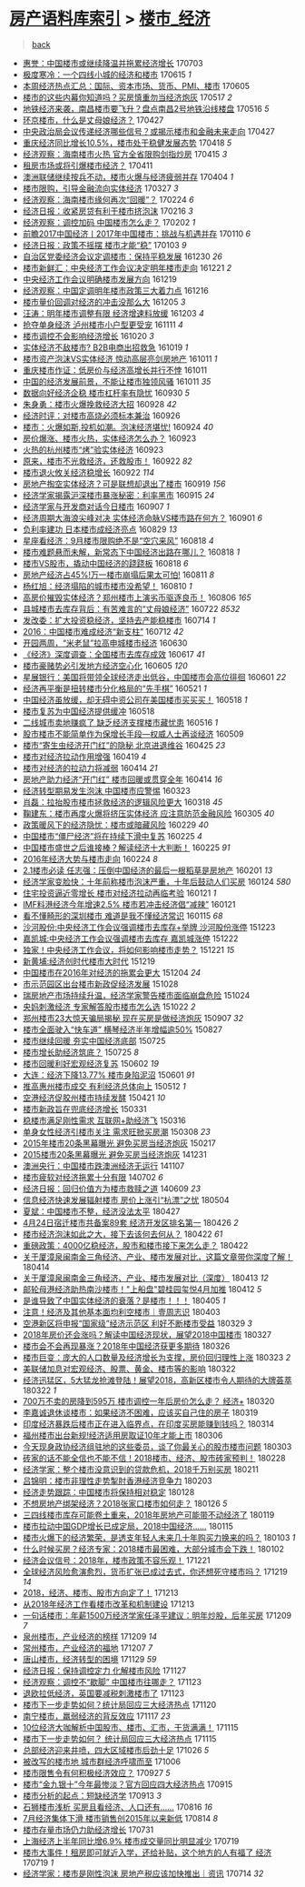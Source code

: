 [房产语料库索引](../../README.md)  > [楼市_经济](楼市_经济.md)
====
> [back](../README.md)

- [惠誉：中国楼市或继续降温并拖累经济增长](http://jkwz.applinzi.com/ittc/6986031082968187908.html#%E6%83%A0%E8%AA%89%EF%BC%9A%E4%B8%AD%E5%9B%BD%E6%A5%BC%E5%B8%82%E6%88%96%E7%BB%A7%E7%BB%AD%E9%99%8D%E6%B8%A9%E5%B9%B6%E6%8B%96%E7%B4%AF%E7%BB%8F%E6%B5%8E%E5%A2%9E%E9%95%BF) 170703  
- [极度寒冷：一个四线小城的经济和楼市](http://jkwz.applinzi.com/ittc/6979327967892079620.html#%E6%9E%81%E5%BA%A6%E5%AF%92%E5%86%B7%EF%BC%9A%E4%B8%80%E4%B8%AA%E5%9B%9B%E7%BA%BF%E5%B0%8F%E5%9F%8E%E7%9A%84%E7%BB%8F%E6%B5%8E%E5%92%8C%E6%A5%BC%E5%B8%82) 170615 *1* 
- [本周经济热点汇总：国际、资本市场、货币、PMI、楼市](http://jkwz.applinzi.com/ittc/6975619792466609157.html#%E6%9C%AC%E5%91%A8%E7%BB%8F%E6%B5%8E%E7%83%AD%E7%82%B9%E6%B1%87%E6%80%BB%EF%BC%9A%E5%9B%BD%E9%99%85%E3%80%81%E8%B5%84%E6%9C%AC%E5%B8%82%E5%9C%BA%E3%80%81%E8%B4%A7%E5%B8%81%E3%80%81PMI%E3%80%81%E6%A5%BC%E5%B8%82) 170605  
- [楼市的这些内幕你知道吗？买房慎重勿当经济炮灰](http://jkwz.applinzi.com/ittc/6968651557112382469.html#%E6%A5%BC%E5%B8%82%E7%9A%84%E8%BF%99%E4%BA%9B%E5%86%85%E5%B9%95%E4%BD%A0%E7%9F%A5%E9%81%93%E5%90%97%EF%BC%9F%E4%B9%B0%E6%88%BF%E6%85%8E%E9%87%8D%E5%8B%BF%E5%BD%93%E7%BB%8F%E6%B5%8E%E7%82%AE%E7%81%B0) 170517 *2* 
- [地铁经济来袭，南昌楼市要飞升？盘点南昌2号地铁沿线楼盘](http://jkwz.applinzi.com/ittc/6968267051108926469.html#%E5%9C%B0%E9%93%81%E7%BB%8F%E6%B5%8E%E6%9D%A5%E8%A2%AD%EF%BC%8C%E5%8D%97%E6%98%8C%E6%A5%BC%E5%B8%82%E8%A6%81%E9%A3%9E%E5%8D%87%EF%BC%9F%E7%9B%98%E7%82%B9%E5%8D%97%E6%98%8C2%E5%8F%B7%E5%9C%B0%E9%93%81%E6%B2%BF%E7%BA%BF%E6%A5%BC%E7%9B%98) 170516 *5* 
- [环京楼市，什么是丈母娘经济？](http://jkwz.applinzi.com/ittc/6961196912123315204.html#%E7%8E%AF%E4%BA%AC%E6%A5%BC%E5%B8%82%EF%BC%8C%E4%BB%80%E4%B9%88%E6%98%AF%E4%B8%88%E6%AF%8D%E5%A8%98%E7%BB%8F%E6%B5%8E%EF%BC%9F) 170427  
- [中央政治局会议传递经济哪些信号？或揭示楼市和金融未来走向](http://jkwz.applinzi.com/ittc/6961116759414277125.html#%E4%B8%AD%E5%A4%AE%E6%94%BF%E6%B2%BB%E5%B1%80%E4%BC%9A%E8%AE%AE%E4%BC%A0%E9%80%92%E7%BB%8F%E6%B5%8E%E5%93%AA%E4%BA%9B%E4%BF%A1%E5%8F%B7%EF%BC%9F%E6%88%96%E6%8F%AD%E7%A4%BA%E6%A5%BC%E5%B8%82%E5%92%8C%E9%87%91%E8%9E%8D%E6%9C%AA%E6%9D%A5%E8%B5%B0%E5%90%91) 170427  
- [重庆经济同比增长10.5%，楼市处于稳健发展态势](http://jkwz.applinzi.com/ittc/6957835453272163333.html#%E9%87%8D%E5%BA%86%E7%BB%8F%E6%B5%8E%E5%90%8C%E6%AF%94%E5%A2%9E%E9%95%BF10.5%25%EF%BC%8C%E6%A5%BC%E5%B8%82%E5%A4%84%E4%BA%8E%E7%A8%B3%E5%81%A5%E5%8F%91%E5%B1%95%E6%80%81%E5%8A%BF) 170418 *5* 
- [经济观察：海南楼市火热 官方全省限购剑指炒房](http://jkwz.applinzi.com/ittc/6956702446008140804.html#%E7%BB%8F%E6%B5%8E%E8%A7%82%E5%AF%9F%EF%BC%9A%E6%B5%B7%E5%8D%97%E6%A5%BC%E5%B8%82%E7%81%AB%E7%83%AD+%E5%AE%98%E6%96%B9%E5%85%A8%E7%9C%81%E9%99%90%E8%B4%AD%E5%89%91%E6%8C%87%E7%82%92%E6%88%BF) 170415 *3* 
- [租房市场或将引爆楼市经济？](http://jkwz.applinzi.com/ittc/6955319792918594564.html#%E7%A7%9F%E6%88%BF%E5%B8%82%E5%9C%BA%E6%88%96%E5%B0%86%E5%BC%95%E7%88%86%E6%A5%BC%E5%B8%82%E7%BB%8F%E6%B5%8E%EF%BC%9F) 170411  
- [澳洲联储继续按兵不动，楼市火爆与经济疲弱并存](http://jkwz.applinzi.com/ittc/6952657966359643141.html#%E6%BE%B3%E6%B4%B2%E8%81%94%E5%82%A8%E7%BB%A7%E7%BB%AD%E6%8C%89%E5%85%B5%E4%B8%8D%E5%8A%A8%EF%BC%8C%E6%A5%BC%E5%B8%82%E7%81%AB%E7%88%86%E4%B8%8E%E7%BB%8F%E6%B5%8E%E7%96%B2%E5%BC%B1%E5%B9%B6%E5%AD%98) 170404 *1* 
- [楼市限购，引导金融流向实体经济](http://jkwz.applinzi.com/ittc/6949644241906172933.html#%E6%A5%BC%E5%B8%82%E9%99%90%E8%B4%AD%EF%BC%8C%E5%BC%95%E5%AF%BC%E9%87%91%E8%9E%8D%E6%B5%81%E5%90%91%E5%AE%9E%E4%BD%93%E7%BB%8F%E6%B5%8E) 170327 *3* 
- [经济观察：海南楼市缘何再次“回暖”？](http://jkwz.applinzi.com/ittc/6938175569324934149.html#%E7%BB%8F%E6%B5%8E%E8%A7%82%E5%AF%9F%EF%BC%9A%E6%B5%B7%E5%8D%97%E6%A5%BC%E5%B8%82%E7%BC%98%E4%BD%95%E5%86%8D%E6%AC%A1%E2%80%9C%E5%9B%9E%E6%9A%96%E2%80%9D%EF%BC%9F) 170224 *6* 
- [经济日报：收紧房贷有利于楼市挤泡沫](http://jkwz.applinzi.com/ittc/6935133797329929221.html#%E7%BB%8F%E6%B5%8E%E6%97%A5%E6%8A%A5%EF%BC%9A%E6%94%B6%E7%B4%A7%E6%88%BF%E8%B4%B7%E6%9C%89%E5%88%A9%E4%BA%8E%E6%A5%BC%E5%B8%82%E6%8C%A4%E6%B3%A1%E6%B2%AB) 170216 *3* 
- [经济观察：调控加码 中国楼市怎么走？](http://jkwz.applinzi.com/ittc/6930103332634100741.html#%E7%BB%8F%E6%B5%8E%E8%A7%82%E5%AF%9F%EF%BC%9A%E8%B0%83%E6%8E%A7%E5%8A%A0%E7%A0%81+%E4%B8%AD%E5%9B%BD%E6%A5%BC%E5%B8%82%E6%80%8E%E4%B9%88%E8%B5%B0%EF%BC%9F) 170202 *1* 
- [前瞻2017中国经济丨2017年中国楼市：挑战与机遇并存](http://jkwz.applinzi.com/ittc/6921451263899468804.html#%E5%89%8D%E7%9E%BB2017%E4%B8%AD%E5%9B%BD%E7%BB%8F%E6%B5%8E%E4%B8%A82017%E5%B9%B4%E4%B8%AD%E5%9B%BD%E6%A5%BC%E5%B8%82%EF%BC%9A%E6%8C%91%E6%88%98%E4%B8%8E%E6%9C%BA%E9%81%87%E5%B9%B6%E5%AD%98) 170110 *6* 
- [经济日报：政策不摇摆 楼市才能“稳”](http://jkwz.applinzi.com/ittc/6918810689547535364.html#%E7%BB%8F%E6%B5%8E%E6%97%A5%E6%8A%A5%EF%BC%9A%E6%94%BF%E7%AD%96%E4%B8%8D%E6%91%87%E6%91%86+%E6%A5%BC%E5%B8%82%E6%89%8D%E8%83%BD%E2%80%9C%E7%A8%B3%E2%80%9D) 170103 *9* 
- [自治区党委经济会议定调楼市：保持平稳发展](http://jkwz.applinzi.com/ittc/6917432083529335813.html#%E8%87%AA%E6%B2%BB%E5%8C%BA%E5%85%9A%E5%A7%94%E7%BB%8F%E6%B5%8E%E4%BC%9A%E8%AE%AE%E5%AE%9A%E8%B0%83%E6%A5%BC%E5%B8%82%EF%BC%9A%E4%BF%9D%E6%8C%81%E5%B9%B3%E7%A8%B3%E5%8F%91%E5%B1%95) 161230 *26* 
- [楼市新鲜汇：中央经济工作会议决定明年楼市走向](http://jkwz.applinzi.com/ittc/6914087568349332485.html#%E6%A5%BC%E5%B8%82%E6%96%B0%E9%B2%9C%E6%B1%87%EF%BC%9A%E4%B8%AD%E5%A4%AE%E7%BB%8F%E6%B5%8E%E5%B7%A5%E4%BD%9C%E4%BC%9A%E8%AE%AE%E5%86%B3%E5%AE%9A%E6%98%8E%E5%B9%B4%E6%A5%BC%E5%B8%82%E8%B5%B0%E5%90%91) 161221 *2* 
- [中央经济工作会议明确楼市发展方向](http://jkwz.applinzi.com/ittc/6913360990648665092.html#%E4%B8%AD%E5%A4%AE%E7%BB%8F%E6%B5%8E%E5%B7%A5%E4%BD%9C%E4%BC%9A%E8%AE%AE%E6%98%8E%E7%A1%AE%E6%A5%BC%E5%B8%82%E5%8F%91%E5%B1%95%E6%96%B9%E5%90%91) 161219  
- [经济观察：中国定调明年楼市政策三大着力点](http://jkwz.applinzi.com/ittc/6912355441844945924.html#%E7%BB%8F%E6%B5%8E%E8%A7%82%E5%AF%9F%EF%BC%9A%E4%B8%AD%E5%9B%BD%E5%AE%9A%E8%B0%83%E6%98%8E%E5%B9%B4%E6%A5%BC%E5%B8%82%E6%94%BF%E7%AD%96%E4%B8%89%E5%A4%A7%E7%9D%80%E5%8A%9B%E7%82%B9) 161216  
- [楼市量价回调对经济的冲击没那么大](http://jkwz.applinzi.com/ittc/6908171892946371589.html#%E6%A5%BC%E5%B8%82%E9%87%8F%E4%BB%B7%E5%9B%9E%E8%B0%83%E5%AF%B9%E7%BB%8F%E6%B5%8E%E7%9A%84%E5%86%B2%E5%87%BB%E6%B2%A1%E9%82%A3%E4%B9%88%E5%A4%A7) 161205 *3* 
- [汪涛：明年楼市调整有限 经济增速料放缓](http://jkwz.applinzi.com/ittc/6907251217599562757.html#%E6%B1%AA%E6%B6%9B%EF%BC%9A%E6%98%8E%E5%B9%B4%E6%A5%BC%E5%B8%82%E8%B0%83%E6%95%B4%E6%9C%89%E9%99%90+%E7%BB%8F%E6%B5%8E%E5%A2%9E%E9%80%9F%E6%96%99%E6%94%BE%E7%BC%93) 161203 *4* 
- [抢夺单身经济 泸州楼市小户型更受宠](http://jkwz.applinzi.com/ittc/6899186241076986884.html#%E6%8A%A2%E5%A4%BA%E5%8D%95%E8%BA%AB%E7%BB%8F%E6%B5%8E+%E6%B3%B8%E5%B7%9E%E6%A5%BC%E5%B8%82%E5%B0%8F%E6%88%B7%E5%9E%8B%E6%9B%B4%E5%8F%97%E5%AE%A0) 161111 *4* 
- [楼市调控不会影响经济增长](http://jkwz.applinzi.com/ittc/6890971153815831556.html#%E6%A5%BC%E5%B8%82%E8%B0%83%E6%8E%A7%E4%B8%8D%E4%BC%9A%E5%BD%B1%E5%93%8D%E7%BB%8F%E6%B5%8E%E5%A2%9E%E9%95%BF) 161020 *3* 
- [实体经济不敌楼市? B2B电商出招救急](http://jkwz.applinzi.com/ittc/6890726345885090821.html#%E5%AE%9E%E4%BD%93%E7%BB%8F%E6%B5%8E%E4%B8%8D%E6%95%8C%E6%A5%BC%E5%B8%82%3F+B2B%E7%94%B5%E5%95%86%E5%87%BA%E6%8B%9B%E6%95%91%E6%80%A5) 161019 *1* 
- [楼市资产泡沫VS实体经济   惊动高层亮剑房地产](http://jkwz.applinzi.com/ittc/6887840226973582340.html#%E6%A5%BC%E5%B8%82%E8%B5%84%E4%BA%A7%E6%B3%A1%E6%B2%ABVS%E5%AE%9E%E4%BD%93%E7%BB%8F%E6%B5%8E+++%E6%83%8A%E5%8A%A8%E9%AB%98%E5%B1%82%E4%BA%AE%E5%89%91%E6%88%BF%E5%9C%B0%E4%BA%A7) 161011 *1* 
- [重庆楼市作证：低房价与经济高增长并行不悖](http://jkwz.applinzi.com/ittc/6887761662110598149.html#%E9%87%8D%E5%BA%86%E6%A5%BC%E5%B8%82%E4%BD%9C%E8%AF%81%EF%BC%9A%E4%BD%8E%E6%88%BF%E4%BB%B7%E4%B8%8E%E7%BB%8F%E6%B5%8E%E9%AB%98%E5%A2%9E%E9%95%BF%E5%B9%B6%E8%A1%8C%E4%B8%8D%E6%82%96) 161011  
- [中国的经济发展前景，不能让楼市独领风骚](http://jkwz.applinzi.com/ittc/6887678004674692101.html#%E4%B8%AD%E5%9B%BD%E7%9A%84%E7%BB%8F%E6%B5%8E%E5%8F%91%E5%B1%95%E5%89%8D%E6%99%AF%EF%BC%8C%E4%B8%8D%E8%83%BD%E8%AE%A9%E6%A5%BC%E5%B8%82%E7%8B%AC%E9%A2%86%E9%A3%8E%E9%AA%9A) 161011 *35* 
- [数据向好经济企稳 楼市杠杆率有隐忧](http://jkwz.applinzi.com/ittc/6883480452978967557.html#%E6%95%B0%E6%8D%AE%E5%90%91%E5%A5%BD%E7%BB%8F%E6%B5%8E%E4%BC%81%E7%A8%B3+%E6%A5%BC%E5%B8%82%E6%9D%A0%E6%9D%86%E7%8E%87%E6%9C%89%E9%9A%90%E5%BF%A7) 160930 *5* 
- [朱身勇：楼市火爆挽救经济大招](http://jkwz.applinzi.com/ittc/6882947723191387141.html#%E6%9C%B1%E8%BA%AB%E5%8B%87%EF%BC%9A%E6%A5%BC%E5%B8%82%E7%81%AB%E7%88%86%E6%8C%BD%E6%95%91%E7%BB%8F%E6%B5%8E%E5%A4%A7%E6%8B%9B) 160928 *42* 
- [经济时评：对楼市高烧必须标本兼治](http://jkwz.applinzi.com/ittc/6882069689215222789.html#%E7%BB%8F%E6%B5%8E%E6%97%B6%E8%AF%84%EF%BC%9A%E5%AF%B9%E6%A5%BC%E5%B8%82%E9%AB%98%E7%83%A7%E5%BF%85%E9%A1%BB%E6%A0%87%E6%9C%AC%E5%85%BC%E6%B2%BB) 160926  
- [楼市：火爆如斯,投机如潮。泡沫经济堪忧!](http://jkwz.applinzi.com/ittc/6881208146869093381.html#%E6%A5%BC%E5%B8%82%EF%BC%9A%E7%81%AB%E7%88%86%E5%A6%82%E6%96%AF%2C%E6%8A%95%E6%9C%BA%E5%A6%82%E6%BD%AE%E3%80%82%E6%B3%A1%E6%B2%AB%E7%BB%8F%E6%B5%8E%E5%A0%AA%E5%BF%A7%21) 160924 *40* 
- [房价爆涨、楼市火热，实体经济怎么办？](http://jkwz.applinzi.com/ittc/6881109802775741444.html#%E6%88%BF%E4%BB%B7%E7%88%86%E6%B6%A8%E3%80%81%E6%A5%BC%E5%B8%82%E7%81%AB%E7%83%AD%EF%BC%8C%E5%AE%9E%E4%BD%93%E7%BB%8F%E6%B5%8E%E6%80%8E%E4%B9%88%E5%8A%9E%EF%BC%9F) 160923  
- [火热的杭州楼市“烤”验实体经济](http://jkwz.applinzi.com/ittc/6880931186922226693.html#%E7%81%AB%E7%83%AD%E7%9A%84%E6%9D%AD%E5%B7%9E%E6%A5%BC%E5%B8%82%E2%80%9C%E7%83%A4%E2%80%9D%E9%AA%8C%E5%AE%9E%E4%BD%93%E7%BB%8F%E6%B5%8E) 160923  
- [原来，楼市不光救经济，还救股市！](http://jkwz.applinzi.com/ittc/6880774243301721093.html#%E5%8E%9F%E6%9D%A5%EF%BC%8C%E6%A5%BC%E5%B8%82%E4%B8%8D%E5%85%89%E6%95%91%E7%BB%8F%E6%B5%8E%EF%BC%8C%E8%BF%98%E6%95%91%E8%82%A1%E5%B8%82%EF%BC%81) 160922 *82* 
- [楼市退火攸关经济稳增长](http://jkwz.applinzi.com/ittc/6880502917328536580.html#%E6%A5%BC%E5%B8%82%E9%80%80%E7%81%AB%E6%94%B8%E5%85%B3%E7%BB%8F%E6%B5%8E%E7%A8%B3%E5%A2%9E%E9%95%BF) 160922 *114* 
- [房地产掏空实体经济？可是联想却退出了楼市](http://jkwz.applinzi.com/ittc/6879653409275249668.html#%E6%88%BF%E5%9C%B0%E4%BA%A7%E6%8E%8F%E7%A9%BA%E5%AE%9E%E4%BD%93%E7%BB%8F%E6%B5%8E%EF%BC%9F%E5%8F%AF%E6%98%AF%E8%81%94%E6%83%B3%E5%8D%B4%E9%80%80%E5%87%BA%E4%BA%86%E6%A5%BC%E5%B8%82) 160919 *156* 
- [经济学家揭露沪深楼市暴涨秘密：利率黑市](http://jkwz.applinzi.com/ittc/6877838630067897348.html#%E7%BB%8F%E6%B5%8E%E5%AD%A6%E5%AE%B6%E6%8F%AD%E9%9C%B2%E6%B2%AA%E6%B7%B1%E6%A5%BC%E5%B8%82%E6%9A%B4%E6%B6%A8%E7%A7%98%E5%AF%86%EF%BC%9A%E5%88%A9%E7%8E%87%E9%BB%91%E5%B8%82) 160915 *24* 
- [经济学家与开发商对话今日楼市](http://jkwz.applinzi.com/ittc/6875058082501100549.html#%E7%BB%8F%E6%B5%8E%E5%AD%A6%E5%AE%B6%E4%B8%8E%E5%BC%80%E5%8F%91%E5%95%86%E5%AF%B9%E8%AF%9D%E4%BB%8A%E6%97%A5%E6%A5%BC%E5%B8%82) 160907 *1* 
- [经济周期大海浪尖峰对决  实体经济命脉VS楼市路在何方？](http://jkwz.applinzi.com/ittc/6873002464650986501.html#%E7%BB%8F%E6%B5%8E%E5%91%A8%E6%9C%9F%E5%A4%A7%E6%B5%B7%E6%B5%AA%E5%B0%96%E5%B3%B0%E5%AF%B9%E5%86%B3++%E5%AE%9E%E4%BD%93%E7%BB%8F%E6%B5%8E%E5%91%BD%E8%84%89VS%E6%A5%BC%E5%B8%82%E8%B7%AF%E5%9C%A8%E4%BD%95%E6%96%B9%EF%BC%9F) 160901 *6* 
- [负利率建功 日本楼市成经济亮点](http://jkwz.applinzi.com/ittc/6871643780683400196.html#%E8%B4%9F%E5%88%A9%E7%8E%87%E5%BB%BA%E5%8A%9F+%E6%97%A5%E6%9C%AC%E6%A5%BC%E5%B8%82%E6%88%90%E7%BB%8F%E6%B5%8E%E4%BA%AE%E7%82%B9) 160829 *13* 
- [星座看经济：9月楼市限购绝不是“空穴来风”](http://jkwz.applinzi.com/ittc/6867792519550731269.html#%E6%98%9F%E5%BA%A7%E7%9C%8B%E7%BB%8F%E6%B5%8E%EF%BC%9A9%E6%9C%88%E6%A5%BC%E5%B8%82%E9%99%90%E8%B4%AD%E7%BB%9D%E4%B8%8D%E6%98%AF%E2%80%9C%E7%A9%BA%E7%A9%B4%E6%9D%A5%E9%A3%8E%E2%80%9D) 160818 *4* 
- [楼市难题悬而未解，新常态下中国经济出路在哪儿？](http://jkwz.applinzi.com/ittc/6867784354629157892.html#%E6%A5%BC%E5%B8%82%E9%9A%BE%E9%A2%98%E6%82%AC%E8%80%8C%E6%9C%AA%E8%A7%A3%EF%BC%8C%E6%96%B0%E5%B8%B8%E6%80%81%E4%B8%8B%E4%B8%AD%E5%9B%BD%E7%BB%8F%E6%B5%8E%E5%87%BA%E8%B7%AF%E5%9C%A8%E5%93%AA%E5%84%BF%EF%BC%9F) 160818 *1* 
- [楼市VS股市，撬动中国经济的跷跷板](http://jkwz.applinzi.com/ittc/6867732935498793989.html#%E6%A5%BC%E5%B8%82VS%E8%82%A1%E5%B8%82%EF%BC%8C%E6%92%AC%E5%8A%A8%E4%B8%AD%E5%9B%BD%E7%BB%8F%E6%B5%8E%E7%9A%84%E8%B7%B7%E8%B7%B7%E6%9D%BF) 160818 *6* 
- [房地产经济占45%!万一楼市崩塌后果太可怕!](http://jkwz.applinzi.com/ittc/6865151648586007556.html#%E6%88%BF%E5%9C%B0%E4%BA%A7%E7%BB%8F%E6%B5%8E%E5%8D%A045%25%21%E4%B8%87%E4%B8%80%E6%A5%BC%E5%B8%82%E5%B4%A9%E5%A1%8C%E5%90%8E%E6%9E%9C%E5%A4%AA%E5%8F%AF%E6%80%95%21) 160811 *8* 
- [杨红旭：经济塌陷的城市楼市没希望！](http://jkwz.applinzi.com/ittc/6864701745581786116.html#%E6%9D%A8%E7%BA%A2%E6%97%AD%EF%BC%9A%E7%BB%8F%E6%B5%8E%E5%A1%8C%E9%99%B7%E7%9A%84%E5%9F%8E%E5%B8%82%E6%A5%BC%E5%B8%82%E6%B2%A1%E5%B8%8C%E6%9C%9B%EF%BC%81) 160810 *1* 
- [高房价摧毁实体经济？郑州楼市上演劣币驱逐良币！](http://jkwz.applinzi.com/ittc/6862990406995936261.html#%E9%AB%98%E6%88%BF%E4%BB%B7%E6%91%A7%E6%AF%81%E5%AE%9E%E4%BD%93%E7%BB%8F%E6%B5%8E%EF%BC%9F%E9%83%91%E5%B7%9E%E6%A5%BC%E5%B8%82%E4%B8%8A%E6%BC%94%E5%8A%A3%E5%B8%81%E9%A9%B1%E9%80%90%E8%89%AF%E5%B8%81%EF%BC%81) 160806 *165* 
- [县城楼市去库存背后：有苦难言的“丈母娘经济”](http://jkwz.applinzi.com/ittc/6857609884971041797.html#%E5%8E%BF%E5%9F%8E%E6%A5%BC%E5%B8%82%E5%8E%BB%E5%BA%93%E5%AD%98%E8%83%8C%E5%90%8E%EF%BC%9A%E6%9C%89%E8%8B%A6%E9%9A%BE%E8%A8%80%E7%9A%84%E2%80%9C%E4%B8%88%E6%AF%8D%E5%A8%98%E7%BB%8F%E6%B5%8E%E2%80%9D) 160722 *8532* 
- [发改委：扩大投资稳经济，坚持去产能稳楼市](http://jkwz.applinzi.com/ittc/6854685651005604868.html#%E5%8F%91%E6%94%B9%E5%A7%94%EF%BC%9A%E6%89%A9%E5%A4%A7%E6%8A%95%E8%B5%84%E7%A8%B3%E7%BB%8F%E6%B5%8E%EF%BC%8C%E5%9D%9A%E6%8C%81%E5%8E%BB%E4%BA%A7%E8%83%BD%E7%A8%B3%E6%A5%BC%E5%B8%82) 160714 *1* 
- [2016：中国楼市难成经济“新支柱”](http://jkwz.applinzi.com/ittc/6849489598828512261.html#2016%EF%BC%9A%E4%B8%AD%E5%9B%BD%E6%A5%BC%E5%B8%82%E9%9A%BE%E6%88%90%E7%BB%8F%E6%B5%8E%E2%80%9C%E6%96%B0%E6%94%AF%E6%9F%B1%E2%80%9D) 160712 *42* 
- [开园两周，“米老鼠”拉高申城楼市经济](http://jkwz.applinzi.com/ittc/6849457893644174341.html#%E5%BC%80%E5%9B%AD%E4%B8%A4%E5%91%A8%EF%BC%8C%E2%80%9C%E7%B1%B3%E8%80%81%E9%BC%A0%E2%80%9D%E6%8B%89%E9%AB%98%E7%94%B3%E5%9F%8E%E6%A5%BC%E5%B8%82%E7%BB%8F%E6%B5%8E) 160630  
- [《经济》深度调查：全国楼市去库存成效](http://jkwz.applinzi.com/ittc/6844713434201195525.html#%E3%80%8A%E7%BB%8F%E6%B5%8E%E3%80%8B%E6%B7%B1%E5%BA%A6%E8%B0%83%E6%9F%A5%EF%BC%9A%E5%85%A8%E5%9B%BD%E6%A5%BC%E5%B8%82%E5%8E%BB%E5%BA%93%E5%AD%98%E6%88%90%E6%95%88) 160617 *41* 
- [楼市豪赌势必引发地方经济空心化](http://jkwz.applinzi.com/ittc/6840335205025711108.html#%E6%A5%BC%E5%B8%82%E8%B1%AA%E8%B5%8C%E5%8A%BF%E5%BF%85%E5%BC%95%E5%8F%91%E5%9C%B0%E6%96%B9%E7%BB%8F%E6%B5%8E%E7%A9%BA%E5%BF%83%E5%8C%96) 160605 *120* 
- [星展银行：美国将带领全球经济走出低谷，中国楼市会高位徘徊](http://jkwz.applinzi.com/ittc/6838653908117095429.html#%E6%98%9F%E5%B1%95%E9%93%B6%E8%A1%8C%EF%BC%9A%E7%BE%8E%E5%9B%BD%E5%B0%86%E5%B8%A6%E9%A2%86%E5%85%A8%E7%90%83%E7%BB%8F%E6%B5%8E%E8%B5%B0%E5%87%BA%E4%BD%8E%E8%B0%B7%EF%BC%8C%E4%B8%AD%E5%9B%BD%E6%A5%BC%E5%B8%82%E4%BC%9A%E9%AB%98%E4%BD%8D%E5%BE%98%E5%BE%8A) 160601 *22* 
- [经济再平衡是扭转楼市分化格局的“先手棋”](http://jkwz.applinzi.com/ittc/6834596801629651972.html#%E7%BB%8F%E6%B5%8E%E5%86%8D%E5%B9%B3%E8%A1%A1%E6%98%AF%E6%89%AD%E8%BD%AC%E6%A5%BC%E5%B8%82%E5%88%86%E5%8C%96%E6%A0%BC%E5%B1%80%E7%9A%84%E2%80%9C%E5%85%88%E6%89%8B%E6%A3%8B%E2%80%9D) 160521 *1* 
- [中国经济虽放缓，却无碍中资公司在美国楼市买买买！](http://jkwz.applinzi.com/ittc/6833580658198578181.html#%E4%B8%AD%E5%9B%BD%E7%BB%8F%E6%B5%8E%E8%99%BD%E6%94%BE%E7%BC%93%EF%BC%8C%E5%8D%B4%E6%97%A0%E7%A2%8D%E4%B8%AD%E8%B5%84%E5%85%AC%E5%8F%B8%E5%9C%A8%E7%BE%8E%E5%9B%BD%E6%A5%BC%E5%B8%82%E4%B9%B0%E4%B9%B0%E4%B9%B0%EF%BC%81) 160518 *1* 
- [楼市复苏为中国经济提供缓冲](http://jkwz.applinzi.com/ittc/6833454515562742788.html#%E6%A5%BC%E5%B8%82%E5%A4%8D%E8%8B%8F%E4%B8%BA%E4%B8%AD%E5%9B%BD%E7%BB%8F%E6%B5%8E%E6%8F%90%E4%BE%9B%E7%BC%93%E5%86%B2) 160518  
- [二线城市卖地赚疯了   缺乏经济支撑楼市藏忧患](http://jkwz.applinzi.com/ittc/6832834747046560772.html#%E4%BA%8C%E7%BA%BF%E5%9F%8E%E5%B8%82%E5%8D%96%E5%9C%B0%E8%B5%9A%E7%96%AF%E4%BA%86+++%E7%BC%BA%E4%B9%8F%E7%BB%8F%E6%B5%8E%E6%94%AF%E6%92%91%E6%A5%BC%E5%B8%82%E8%97%8F%E5%BF%A7%E6%82%A3) 160516 *1* 
- [股市楼市不能简单作为保增长手段—权威人士再谈经济](http://jkwz.applinzi.com/ittc/6830295871107105797.html#%E8%82%A1%E5%B8%82%E6%A5%BC%E5%B8%82%E4%B8%8D%E8%83%BD%E7%AE%80%E5%8D%95%E4%BD%9C%E4%B8%BA%E4%BF%9D%E5%A2%9E%E9%95%BF%E6%89%8B%E6%AE%B5%E2%80%94%E6%9D%83%E5%A8%81%E4%BA%BA%E5%A3%AB%E5%86%8D%E8%B0%88%E7%BB%8F%E6%B5%8E) 160509  
- [楼市“寄生虫经济开门红”的隐秘 北京进退维谷](http://jkwz.applinzi.com/ittc/6824978417933878277.html#%E6%A5%BC%E5%B8%82%E2%80%9C%E5%AF%84%E7%94%9F%E8%99%AB%E7%BB%8F%E6%B5%8E%E5%BC%80%E9%97%A8%E7%BA%A2%E2%80%9D%E7%9A%84%E9%9A%90%E7%A7%98+%E5%8C%97%E4%BA%AC%E8%BF%9B%E9%80%80%E7%BB%B4%E8%B0%B7) 160425 *23* 
- [楼市对经济拉动作用增强](http://jkwz.applinzi.com/ittc/6822663121306911749.html#%E6%A5%BC%E5%B8%82%E5%AF%B9%E7%BB%8F%E6%B5%8E%E6%8B%89%E5%8A%A8%E4%BD%9C%E7%94%A8%E5%A2%9E%E5%BC%BA) 160419 *4* 
- [楼市对经济的拉动力将减弱](http://jkwz.applinzi.com/ittc/6820877548443403269.html#%E6%A5%BC%E5%B8%82%E5%AF%B9%E7%BB%8F%E6%B5%8E%E7%9A%84%E6%8B%89%E5%8A%A8%E5%8A%9B%E5%B0%86%E5%87%8F%E5%BC%B1) 160414 *21* 
- [房地产助力经济“开门红” 楼市回暖或贯穿全年](http://jkwz.applinzi.com/ittc/6820864556045698053.html#%E6%88%BF%E5%9C%B0%E4%BA%A7%E5%8A%A9%E5%8A%9B%E7%BB%8F%E6%B5%8E%E2%80%9C%E5%BC%80%E9%97%A8%E7%BA%A2%E2%80%9D+%E6%A5%BC%E5%B8%82%E5%9B%9E%E6%9A%96%E6%88%96%E8%B4%AF%E7%A9%BF%E5%85%A8%E5%B9%B4) 160414 *16* 
- [经济转型期易发生泡沫 中国楼市应警惕](http://jkwz.applinzi.com/ittc/6812666126316078085.html#%E7%BB%8F%E6%B5%8E%E8%BD%AC%E5%9E%8B%E6%9C%9F%E6%98%93%E5%8F%91%E7%94%9F%E6%B3%A1%E6%B2%AB+%E4%B8%AD%E5%9B%BD%E6%A5%BC%E5%B8%82%E5%BA%94%E8%AD%A6%E6%83%95) 160323  
- [肖磊：拉抬股市楼市拯救经济的逻辑风险更大](http://jkwz.applinzi.com/ittc/6810950979767763973.html#%E8%82%96%E7%A3%8A%EF%BC%9A%E6%8B%89%E6%8A%AC%E8%82%A1%E5%B8%82%E6%A5%BC%E5%B8%82%E6%8B%AF%E6%95%91%E7%BB%8F%E6%B5%8E%E7%9A%84%E9%80%BB%E8%BE%91%E9%A3%8E%E9%99%A9%E6%9B%B4%E5%A4%A7) 160318 *45* 
- [鞠建东：楼市再度火爆将挤压实体经济 应注意防范金融风险](http://jkwz.applinzi.com/ittc/6806134365499163653.html#%E9%9E%A0%E5%BB%BA%E4%B8%9C%EF%BC%9A%E6%A5%BC%E5%B8%82%E5%86%8D%E5%BA%A6%E7%81%AB%E7%88%86%E5%B0%86%E6%8C%A4%E5%8E%8B%E5%AE%9E%E4%BD%93%E7%BB%8F%E6%B5%8E+%E5%BA%94%E6%B3%A8%E6%84%8F%E9%98%B2%E8%8C%83%E9%87%91%E8%9E%8D%E9%A3%8E%E9%99%A9) 160305 *40* 
- [政策暖风下的经济隐忧：楼市或暗藏风险](http://jkwz.applinzi.com/ittc/6804188779321492485.html#%E6%94%BF%E7%AD%96%E6%9A%96%E9%A3%8E%E4%B8%8B%E7%9A%84%E7%BB%8F%E6%B5%8E%E9%9A%90%E5%BF%A7%EF%BC%9A%E6%A5%BC%E5%B8%82%E6%88%96%E6%9A%97%E8%97%8F%E9%A3%8E%E9%99%A9) 160229 *40* 
- [中国楼市“僵尸经济”将在持续下滑中复苏](http://jkwz.applinzi.com/ittc/6802891551483102212.html#%E4%B8%AD%E5%9B%BD%E6%A5%BC%E5%B8%82%E2%80%9C%E5%83%B5%E5%B0%B8%E7%BB%8F%E6%B5%8E%E2%80%9D%E5%B0%86%E5%9C%A8%E6%8C%81%E7%BB%AD%E4%B8%8B%E6%BB%91%E4%B8%AD%E5%A4%8D%E8%8B%8F) 160225 *4* 
- [中国楼市盛世之后谁接棒？解读经济十大判断！](http://jkwz.applinzi.com/ittc/6802753782433711109.html#%E4%B8%AD%E5%9B%BD%E6%A5%BC%E5%B8%82%E7%9B%9B%E4%B8%96%E4%B9%8B%E5%90%8E%E8%B0%81%E6%8E%A5%E6%A3%92%EF%BC%9F%E8%A7%A3%E8%AF%BB%E7%BB%8F%E6%B5%8E%E5%8D%81%E5%A4%A7%E5%88%A4%E6%96%AD%EF%BC%81) 160225 *91* 
- [2016年经济大势与楼市走向](http://jkwz.applinzi.com/ittc/6802374957992510468.html#2016%E5%B9%B4%E7%BB%8F%E6%B5%8E%E5%A4%A7%E5%8A%BF%E4%B8%8E%E6%A5%BC%E5%B8%82%E8%B5%B0%E5%90%91) 160224 *8* 
- [2.1楼市必读  任志强：压倒中国经济的最后一根稻草是房地产](http://jkwz.applinzi.com/ittc/6793808087756571653.html#2.1%E6%A5%BC%E5%B8%82%E5%BF%85%E8%AF%BB++%E4%BB%BB%E5%BF%97%E5%BC%BA%EF%BC%9A%E5%8E%8B%E5%80%92%E4%B8%AD%E5%9B%BD%E7%BB%8F%E6%B5%8E%E7%9A%84%E6%9C%80%E5%90%8E%E4%B8%80%E6%A0%B9%E7%A8%BB%E8%8D%89%E6%98%AF%E6%88%BF%E5%9C%B0%E4%BA%A7) 160201 *13* 
- [经济学家变脸快：十年前称楼市泡沫严重，十年后鼓动人们买房](http://jkwz.applinzi.com/ittc/6790672844493161476.html#%E7%BB%8F%E6%B5%8E%E5%AD%A6%E5%AE%B6%E5%8F%98%E8%84%B8%E5%BF%AB%EF%BC%9A%E5%8D%81%E5%B9%B4%E5%89%8D%E7%A7%B0%E6%A5%BC%E5%B8%82%E6%B3%A1%E6%B2%AB%E4%B8%A5%E9%87%8D%EF%BC%8C%E5%8D%81%E5%B9%B4%E5%90%8E%E9%BC%93%E5%8A%A8%E4%BA%BA%E4%BB%AC%E4%B9%B0%E6%88%BF) 160124 *580* 
- [住宅投资逼近零增长 楼市对经济拉动再临考验](http://jkwz.applinzi.com/ittc/6789678812476474372.html#%E4%BD%8F%E5%AE%85%E6%8A%95%E8%B5%84%E9%80%BC%E8%BF%91%E9%9B%B6%E5%A2%9E%E9%95%BF+%E6%A5%BC%E5%B8%82%E5%AF%B9%E7%BB%8F%E6%B5%8E%E6%8B%89%E5%8A%A8%E5%86%8D%E4%B8%B4%E8%80%83%E9%AA%8C) 160121 *1* 
- [IMF料港经济今年增速2.5% 楼市若冲击经济倡“减辣”](http://jkwz.applinzi.com/ittc/6789673185410810884.html#IMF%E6%96%99%E6%B8%AF%E7%BB%8F%E6%B5%8E%E4%BB%8A%E5%B9%B4%E5%A2%9E%E9%80%9F2.5%25+%E6%A5%BC%E5%B8%82%E8%8B%A5%E5%86%B2%E5%87%BB%E7%BB%8F%E6%B5%8E%E5%80%A1%E2%80%9C%E5%87%8F%E8%BE%A3%E2%80%9D) 160121  
- [看不懂畸形的深圳楼市 难道是我不懂经济常识](http://jkwz.applinzi.com/ittc/6787564288030016516.html#%E7%9C%8B%E4%B8%8D%E6%87%82%E7%95%B8%E5%BD%A2%E7%9A%84%E6%B7%B1%E5%9C%B3%E6%A5%BC%E5%B8%82+%E9%9A%BE%E9%81%93%E6%98%AF%E6%88%91%E4%B8%8D%E6%87%82%E7%BB%8F%E6%B5%8E%E5%B8%B8%E8%AF%86) 160115 *68* 
- [沙河股份:中央经济工作会议强调楼市去库存+举牌 沙河股份涨停](http://jkwz.applinzi.com/ittc/6778969933744702469.html#%E6%B2%99%E6%B2%B3%E8%82%A1%E4%BB%BD%3A%E4%B8%AD%E5%A4%AE%E7%BB%8F%E6%B5%8E%E5%B7%A5%E4%BD%9C%E4%BC%9A%E8%AE%AE%E5%BC%BA%E8%B0%83%E6%A5%BC%E5%B8%82%E5%8E%BB%E5%BA%93%E5%AD%98%2B%E4%B8%BE%E7%89%8C+%E6%B2%99%E6%B2%B3%E8%82%A1%E4%BB%BD%E6%B6%A8%E5%81%9C) 151223  
- [嘉凯城:中央经济工作会议强调楼市去库存 嘉凯城涨停](http://jkwz.applinzi.com/ittc/6778568363043456004.html#%E5%98%89%E5%87%AF%E5%9F%8E%3A%E4%B8%AD%E5%A4%AE%E7%BB%8F%E6%B5%8E%E5%B7%A5%E4%BD%9C%E4%BC%9A%E8%AE%AE%E5%BC%BA%E8%B0%83%E6%A5%BC%E5%B8%82%E5%8E%BB%E5%BA%93%E5%AD%98+%E5%98%89%E5%87%AF%E5%9F%8E%E6%B6%A8%E5%81%9C) 151222  
- [独家！中央经济工作会议，将如何影响楼市走势？](http://jkwz.applinzi.com/ittc/6778381211500282885.html#%E7%8B%AC%E5%AE%B6%EF%BC%81%E4%B8%AD%E5%A4%AE%E7%BB%8F%E6%B5%8E%E5%B7%A5%E4%BD%9C%E4%BC%9A%E8%AE%AE%EF%BC%8C%E5%B0%86%E5%A6%82%E4%BD%95%E5%BD%B1%E5%93%8D%E6%A5%BC%E5%B8%82%E8%B5%B0%E5%8A%BF%EF%BC%9F) 151221 *15* 
- [新黄埔:经济创时代楼市大时代](http://jkwz.applinzi.com/ittc/6777473659426046981.html#%E6%96%B0%E9%BB%84%E5%9F%94%3A%E7%BB%8F%E6%B5%8E%E5%88%9B%E6%97%B6%E4%BB%A3%E6%A5%BC%E5%B8%82%E5%A4%A7%E6%97%B6%E4%BB%A3) 151219  
- [中国楼市在2016年对经济的拖累会更大](http://jkwz.applinzi.com/ittc/6771914103237116932.html#%E4%B8%AD%E5%9B%BD%E6%A5%BC%E5%B8%82%E5%9C%A82016%E5%B9%B4%E5%AF%B9%E7%BB%8F%E6%B5%8E%E7%9A%84%E6%8B%96%E7%B4%AF%E4%BC%9A%E6%9B%B4%E5%A4%A7) 151204 *24* 
- [市示范园区出台楼市新政促经济发展](http://jkwz.applinzi.com/ittc/6758148285002040324.html#%E5%B8%82%E7%A4%BA%E8%8C%83%E5%9B%AD%E5%8C%BA%E5%87%BA%E5%8F%B0%E6%A5%BC%E5%B8%82%E6%96%B0%E6%94%BF%E4%BF%83%E7%BB%8F%E6%B5%8E%E5%8F%91%E5%B1%95) 151028  
- [瑞房地产市场持续升温，经济学家警告楼市面临崩盘危险](http://jkwz.applinzi.com/ittc/6756539935713575940.html#%E7%91%9E%E6%88%BF%E5%9C%B0%E4%BA%A7%E5%B8%82%E5%9C%BA%E6%8C%81%E7%BB%AD%E5%8D%87%E6%B8%A9%EF%BC%8C%E7%BB%8F%E6%B5%8E%E5%AD%A6%E5%AE%B6%E8%AD%A6%E5%91%8A%E6%A5%BC%E5%B8%82%E9%9D%A2%E4%B8%B4%E5%B4%A9%E7%9B%98%E5%8D%B1%E9%99%A9) 151024  
- [央妈刺激经济 专家解答股市楼市怎么选](http://jkwz.applinzi.com/ittc/6755940233726182404.html#%E5%A4%AE%E5%A6%88%E5%88%BA%E6%BF%80%E7%BB%8F%E6%B5%8E+%E4%B8%93%E5%AE%B6%E8%A7%A3%E7%AD%94%E8%82%A1%E5%B8%82%E6%A5%BC%E5%B8%82%E6%80%8E%E4%B9%88%E9%80%89) 151022 *2* 
- [郑州楼市23大惊天骗局揭秘 现在买房是做经济炮灰](http://jkwz.applinzi.com/ittc/6739222189488948228.html#%E9%83%91%E5%B7%9E%E6%A5%BC%E5%B8%8223%E5%A4%A7%E6%83%8A%E5%A4%A9%E9%AA%97%E5%B1%80%E6%8F%AD%E7%A7%98+%E7%8E%B0%E5%9C%A8%E4%B9%B0%E6%88%BF%E6%98%AF%E5%81%9A%E7%BB%8F%E6%B5%8E%E7%82%AE%E7%81%B0) 150907 *32* 
- [楼市全面驶入“快车道” 横琴经济半年增幅逾50%](http://jkwz.applinzi.com/ittc/6735122110629561348.html#%E6%A5%BC%E5%B8%82%E5%85%A8%E9%9D%A2%E9%A9%B6%E5%85%A5%E2%80%9C%E5%BF%AB%E8%BD%A6%E9%81%93%E2%80%9D+%E6%A8%AA%E7%90%B4%E7%BB%8F%E6%B5%8E%E5%8D%8A%E5%B9%B4%E5%A2%9E%E5%B9%85%E9%80%BE50%25) 150827  
- [楼市继续回暖 夯实中国经济底部](http://jkwz.applinzi.com/ittc/547650611432096733.html#%E6%A5%BC%E5%B8%82%E7%BB%A7%E7%BB%AD%E5%9B%9E%E6%9A%96+%E5%A4%AF%E5%AE%9E%E4%B8%AD%E5%9B%BD%E7%BB%8F%E6%B5%8E%E5%BA%95%E9%83%A8) 150725  
- [楼市增长助经济筑底？](http://jkwz.applinzi.com/ittc/547650615266676128.html#%E6%A5%BC%E5%B8%82%E5%A2%9E%E9%95%BF%E5%8A%A9%E7%BB%8F%E6%B5%8E%E7%AD%91%E5%BA%95%EF%BC%9F) 150725 *8* 
- [楼市回暖利好宏观经济复苏](http://jkwz.applinzi.com/ittc/547650611419153335.html#%E6%A5%BC%E5%B8%82%E5%9B%9E%E6%9A%96%E5%88%A9%E5%A5%BD%E5%AE%8F%E8%A7%82%E7%BB%8F%E6%B5%8E%E5%A4%8D%E8%8B%8F) 150602 *19* 
- [大连：经济下降13.77% 楼市身陷泥沼](http://jkwz.applinzi.com/ittc/547650611417746089.html#%E5%A4%A7%E8%BF%9E%EF%BC%9A%E7%BB%8F%E6%B5%8E%E4%B8%8B%E9%99%8D13.77%25+%E6%A5%BC%E5%B8%82%E8%BA%AB%E9%99%B7%E6%B3%A5%E6%B2%BC) 150601 *91* 
- [推高惠州楼市成交 有利经济总体向上](http://jkwz.applinzi.com/ittc/547650611412983421.html#%E6%8E%A8%E9%AB%98%E6%83%A0%E5%B7%9E%E6%A5%BC%E5%B8%82%E6%88%90%E4%BA%A4+%E6%9C%89%E5%88%A9%E7%BB%8F%E6%B5%8E%E6%80%BB%E4%BD%93%E5%90%91%E4%B8%8A) 150512 *1* 
- [空港经济促胶州楼市持续发酵](http://jkwz.applinzi.com/ittc/547650611407319139.html#%E7%A9%BA%E6%B8%AF%E7%BB%8F%E6%B5%8E%E4%BF%83%E8%83%B6%E5%B7%9E%E6%A5%BC%E5%B8%82%E6%8C%81%E7%BB%AD%E5%8F%91%E9%85%B5) 150421 *10* 
- [楼市新政旨在兜底经济增长](http://jkwz.applinzi.com/ittc/547650611401907876.html#%E6%A5%BC%E5%B8%82%E6%96%B0%E6%94%BF%E6%97%A8%E5%9C%A8%E5%85%9C%E5%BA%95%E7%BB%8F%E6%B5%8E%E5%A2%9E%E9%95%BF) 150331  
- [稳楼市满足刚性需求 互联网+助经济飞](http://jkwz.applinzi.com/ittc/547650611398352004.html#%E7%A8%B3%E6%A5%BC%E5%B8%82%E6%BB%A1%E8%B6%B3%E5%88%9A%E6%80%A7%E9%9C%80%E6%B1%82+%E4%BA%92%E8%81%94%E7%BD%91%2B%E5%8A%A9%E7%BB%8F%E6%B5%8E%E9%A3%9E) 150316  
- [单身女性经济引楼市关注 需求旺掀买房潮](http://jkwz.applinzi.com/ittc/547650611398232159.html#%E5%8D%95%E8%BA%AB%E5%A5%B3%E6%80%A7%E7%BB%8F%E6%B5%8E%E5%BC%95%E6%A5%BC%E5%B8%82%E5%85%B3%E6%B3%A8+%E9%9C%80%E6%B1%82%E6%97%BA%E6%8E%80%E4%B9%B0%E6%88%BF%E6%BD%AE) 150308 *23* 
- [2015年楼市20条黑幕曝光 避免买房当经济炮灰](http://jkwz.applinzi.com/ittc/547650611390813146.html#2015%E5%B9%B4%E6%A5%BC%E5%B8%8220%E6%9D%A1%E9%BB%91%E5%B9%95%E6%9B%9D%E5%85%89+%E9%81%BF%E5%85%8D%E4%B9%B0%E6%88%BF%E5%BD%93%E7%BB%8F%E6%B5%8E%E7%82%AE%E7%81%B0) 150217  
- [2015楼市20条黑幕曝光 避免买房当经济炮灰](http://jkwz.applinzi.com/ittc/547650611384532088.html#2015%E6%A5%BC%E5%B8%8220%E6%9D%A1%E9%BB%91%E5%B9%95%E6%9B%9D%E5%85%89+%E9%81%BF%E5%85%8D%E4%B9%B0%E6%88%BF%E5%BD%93%E7%BB%8F%E6%B5%8E%E7%82%AE%E7%81%B0) 141231  
- [澳洲央行：中国楼市跌澳洲经济无运行](http://jkwz.applinzi.com/ittc/547650611380269040.html#%E6%BE%B3%E6%B4%B2%E5%A4%AE%E8%A1%8C%EF%BC%9A%E4%B8%AD%E5%9B%BD%E6%A5%BC%E5%B8%82%E8%B7%8C%E6%BE%B3%E6%B4%B2%E7%BB%8F%E6%B5%8E%E6%97%A0%E8%BF%90%E8%A1%8C) 141107  
- [楼市疲软对经济拖累十分有限](http://jkwz.applinzi.com/ittc/547650611368676818.html#%E6%A5%BC%E5%B8%82%E7%96%B2%E8%BD%AF%E5%AF%B9%E7%BB%8F%E6%B5%8E%E6%8B%96%E7%B4%AF%E5%8D%81%E5%88%86%E6%9C%89%E9%99%90) 140702 *6* 
- [经济日报：回归价值方为楼市救赎之道](http://jkwz.applinzi.com/ittc/547650611365917659.html#%E7%BB%8F%E6%B5%8E%E6%97%A5%E6%8A%A5%EF%BC%9A%E5%9B%9E%E5%BD%92%E4%BB%B7%E5%80%BC%E6%96%B9%E4%B8%BA%E6%A5%BC%E5%B8%82%E6%95%91%E8%B5%8E%E4%B9%8B%E9%81%93) 140609 *23* 
- [信息经济快速发展辐射楼市 房价上涨引“杭漂”之忧](http://jkwz.applinzi.com/ittc/7099209248984794122.html#%E4%BF%A1%E6%81%AF%E7%BB%8F%E6%B5%8E%E5%BF%AB%E9%80%9F%E5%8F%91%E5%B1%95%E8%BE%90%E5%B0%84%E6%A5%BC%E5%B8%82+%E6%88%BF%E4%BB%B7%E4%B8%8A%E6%B6%A8%E5%BC%95%E2%80%9C%E6%9D%AD%E6%BC%82%E2%80%9D%E4%B9%8B%E5%BF%A7) 180504  
- [夏斌：中国楼市不整，经济没法太平](http://jkwz.applinzi.com/ittc/7096725113615680523.html#%E5%A4%8F%E6%96%8C%EF%BC%9A%E4%B8%AD%E5%9B%BD%E6%A5%BC%E5%B8%82%E4%B8%8D%E6%95%B4%EF%BC%8C%E7%BB%8F%E6%B5%8E%E6%B2%A1%E6%B3%95%E5%A4%AA%E5%B9%B3) 180427  
- [4月24日宿迁楼市共备案89套 经济开发区排名第一](http://jkwz.applinzi.com/ittc/7096302972869018640.html#4%E6%9C%8824%E6%97%A5%E5%AE%BF%E8%BF%81%E6%A5%BC%E5%B8%82%E5%85%B1%E5%A4%87%E6%A1%8889%E5%A5%97+%E7%BB%8F%E6%B5%8E%E5%BC%80%E5%8F%91%E5%8C%BA%E6%8E%92%E5%90%8D%E7%AC%AC%E4%B8%80) 180426 *2* 
- [楼市经济泡沫如此之大，接下去该何去何从？](http://jkwz.applinzi.com/ittc/7094820024361681927.html#%E6%A5%BC%E5%B8%82%E7%BB%8F%E6%B5%8E%E6%B3%A1%E6%B2%AB%E5%A6%82%E6%AD%A4%E4%B9%8B%E5%A4%A7%EF%BC%8C%E6%8E%A5%E4%B8%8B%E5%8E%BB%E8%AF%A5%E4%BD%95%E5%8E%BB%E4%BD%95%E4%BB%8E%EF%BC%9F) 180422 *61* 
- [重磅政策：4000亿稳经济，股市和楼市接下来怎么走？](http://jkwz.applinzi.com/ittc/7094802148560995338.html#%E9%87%8D%E7%A3%85%E6%94%BF%E7%AD%96%EF%BC%9A4000%E4%BA%BF%E7%A8%B3%E7%BB%8F%E6%B5%8E%EF%BC%8C%E8%82%A1%E5%B8%82%E5%92%8C%E6%A5%BC%E5%B8%82%E6%8E%A5%E4%B8%8B%E6%9D%A5%E6%80%8E%E4%B9%88%E8%B5%B0%EF%BC%9F) 180422  
- [关于厦漳泉闽南金三角经济、产业、楼市发展对比，这篇文章带你深度了解！](http://jkwz.applinzi.com/ittc/7091849172905100295.html#%E5%85%B3%E4%BA%8E%E5%8E%A6%E6%BC%B3%E6%B3%89%E9%97%BD%E5%8D%97%E9%87%91%E4%B8%89%E8%A7%92%E7%BB%8F%E6%B5%8E%E3%80%81%E4%BA%A7%E4%B8%9A%E3%80%81%E6%A5%BC%E5%B8%82%E5%8F%91%E5%B1%95%E5%AF%B9%E6%AF%94%EF%BC%8C%E8%BF%99%E7%AF%87%E6%96%87%E7%AB%A0%E5%B8%A6%E4%BD%A0%E6%B7%B1%E5%BA%A6%E4%BA%86%E8%A7%A3%EF%BC%81) 180414  
- [关于厦漳泉闽南金三角经济、产业、楼市发展对比（深度）](http://jkwz.applinzi.com/ittc/7091520350544462855.html#%E5%85%B3%E4%BA%8E%E5%8E%A6%E6%BC%B3%E6%B3%89%E9%97%BD%E5%8D%97%E9%87%91%E4%B8%89%E8%A7%92%E7%BB%8F%E6%B5%8E%E3%80%81%E4%BA%A7%E4%B8%9A%E3%80%81%E6%A5%BC%E5%B8%82%E5%8F%91%E5%B1%95%E5%AF%B9%E6%AF%94%EF%BC%88%E6%B7%B1%E5%BA%A6%EF%BC%89) 180413 *12* 
- [邮轮母港经济助热南沙楼市！&quot;上船盘&quot;碧桂园玺悦4月加推](http://jkwz.applinzi.com/ittc/7091128942318846987.html#%E9%82%AE%E8%BD%AE%E6%AF%8D%E6%B8%AF%E7%BB%8F%E6%B5%8E%E5%8A%A9%E7%83%AD%E5%8D%97%E6%B2%99%E6%A5%BC%E5%B8%82%EF%BC%81%26quot%3B%E4%B8%8A%E8%88%B9%E7%9B%98%26quot%3B%E7%A2%A7%E6%A1%82%E5%9B%AD%E7%8E%BA%E6%82%A64%E6%9C%88%E5%8A%A0%E6%8E%A8) 180412 *5* 
- [是谁导致了中国实体经济的衰落？是楼市！！！](http://jkwz.applinzi.com/ittc/7088459491928704016.html#%E6%98%AF%E8%B0%81%E5%AF%BC%E8%87%B4%E4%BA%86%E4%B8%AD%E5%9B%BD%E5%AE%9E%E4%BD%93%E7%BB%8F%E6%B5%8E%E7%9A%84%E8%A1%B0%E8%90%BD%EF%BC%9F%E6%98%AF%E6%A5%BC%E5%B8%82%EF%BC%81%EF%BC%81%EF%BC%81) 180405 *1* 
- [注意！经济及其他基本面均利空楼市｜壹周志识](http://jkwz.applinzi.com/ittc/7087684679232914438.html#%E6%B3%A8%E6%84%8F%EF%BC%81%E7%BB%8F%E6%B5%8E%E5%8F%8A%E5%85%B6%E4%BB%96%E5%9F%BA%E6%9C%AC%E9%9D%A2%E5%9D%87%E5%88%A9%E7%A9%BA%E6%A5%BC%E5%B8%82%EF%BD%9C%E5%A3%B9%E5%91%A8%E5%BF%97%E8%AF%86) 180403  
- [空港新区将申报“国家级”经济示范区 利好不断楼市受益](http://jkwz.applinzi.com/ittc/7085832604135982096.html#%E7%A9%BA%E6%B8%AF%E6%96%B0%E5%8C%BA%E5%B0%86%E7%94%B3%E6%8A%A5%E2%80%9C%E5%9B%BD%E5%AE%B6%E7%BA%A7%E2%80%9D%E7%BB%8F%E6%B5%8E%E7%A4%BA%E8%8C%83%E5%8C%BA+%E5%88%A9%E5%A5%BD%E4%B8%8D%E6%96%AD%E6%A5%BC%E5%B8%82%E5%8F%97%E7%9B%8A) 180329 *3* 
- [2018年房价还会涨吗？解读中国经济现状，展望2018中国楼市](http://jkwz.applinzi.com/ittc/7085084973659063307.html#2018%E5%B9%B4%E6%88%BF%E4%BB%B7%E8%BF%98%E4%BC%9A%E6%B6%A8%E5%90%97%EF%BC%9F%E8%A7%A3%E8%AF%BB%E4%B8%AD%E5%9B%BD%E7%BB%8F%E6%B5%8E%E7%8E%B0%E7%8A%B6%EF%BC%8C%E5%B1%95%E6%9C%9B2018%E4%B8%AD%E5%9B%BD%E6%A5%BC%E5%B8%82) 180327  
- [楼市会不会再现暴涨？2018年中国经济获更多期待](http://jkwz.applinzi.com/ittc/7084695630356415505.html#%E6%A5%BC%E5%B8%82%E4%BC%9A%E4%B8%8D%E4%BC%9A%E5%86%8D%E7%8E%B0%E6%9A%B4%E6%B6%A8%EF%BC%9F2018%E5%B9%B4%E4%B8%AD%E5%9B%BD%E7%BB%8F%E6%B5%8E%E8%8E%B7%E6%9B%B4%E5%A4%9A%E6%9C%9F%E5%BE%85) 180326  
- [楼市巨变：庞大的人口数量及经济增长为支撑，房价回归理性上涨](http://jkwz.applinzi.com/ittc/7083619153300947979.html#%E6%A5%BC%E5%B8%82%E5%B7%A8%E5%8F%98%EF%BC%9A%E5%BA%9E%E5%A4%A7%E7%9A%84%E4%BA%BA%E5%8F%A3%E6%95%B0%E9%87%8F%E5%8F%8A%E7%BB%8F%E6%B5%8E%E5%A2%9E%E9%95%BF%E4%B8%BA%E6%94%AF%E6%92%91%EF%BC%8C%E6%88%BF%E4%BB%B7%E5%9B%9E%E5%BD%92%E7%90%86%E6%80%A7%E4%B8%8A%E6%B6%A8) 180323 *2* 
- [美联储加息对宏观经济、股票、黄金、楼市等的影响](http://jkwz.applinzi.com/ittc/7083424900897571846.html#%E7%BE%8E%E8%81%94%E5%82%A8%E5%8A%A0%E6%81%AF%E5%AF%B9%E5%AE%8F%E8%A7%82%E7%BB%8F%E6%B5%8E%E3%80%81%E8%82%A1%E7%A5%A8%E3%80%81%E9%BB%84%E9%87%91%E3%80%81%E6%A5%BC%E5%B8%82%E7%AD%89%E7%9A%84%E5%BD%B1%E5%93%8D) 180322  
- [经济迅猛区，5大猛龙抢滩登陆！展望2018，高新区楼市令人期待的大牌荟萃](http://jkwz.applinzi.com/ittc/7083212802317878278.html#%E7%BB%8F%E6%B5%8E%E8%BF%85%E7%8C%9B%E5%8C%BA%EF%BC%8C5%E5%A4%A7%E7%8C%9B%E9%BE%99%E6%8A%A2%E6%BB%A9%E7%99%BB%E9%99%86%EF%BC%81%E5%B1%95%E6%9C%9B2018%EF%BC%8C%E9%AB%98%E6%96%B0%E5%8C%BA%E6%A5%BC%E5%B8%82%E4%BB%A4%E4%BA%BA%E6%9C%9F%E5%BE%85%E7%9A%84%E5%A4%A7%E7%89%8C%E8%8D%9F%E8%90%83) 180322 *1* 
- [700万不卖的房降到595万 楼市调控一年后房价怎么走？ 经济+](http://jkwz.applinzi.com/ittc/7082552627105891334.html#700%E4%B8%87%E4%B8%8D%E5%8D%96%E7%9A%84%E6%88%BF%E9%99%8D%E5%88%B0595%E4%B8%87+%E6%A5%BC%E5%B8%82%E8%B0%83%E6%8E%A7%E4%B8%80%E5%B9%B4%E5%90%8E%E6%88%BF%E4%BB%B7%E6%80%8E%E4%B9%88%E8%B5%B0%EF%BC%9F+%E7%BB%8F%E6%B5%8E%2B) 180320  
- [李嘉诚退休谈楼市：如果经济不困难，应该买自己住的房子](http://jkwz.applinzi.com/ittc/7082232516310467595.html#%E6%9D%8E%E5%98%89%E8%AF%9A%E9%80%80%E4%BC%91%E8%B0%88%E6%A5%BC%E5%B8%82%EF%BC%9A%E5%A6%82%E6%9E%9C%E7%BB%8F%E6%B5%8E%E4%B8%8D%E5%9B%B0%E9%9A%BE%EF%BC%8C%E5%BA%94%E8%AF%A5%E4%B9%B0%E8%87%AA%E5%B7%B1%E4%BD%8F%E7%9A%84%E6%88%BF%E5%AD%90) 180319  
- [印度经济暴跌后楼市正在进入临界点，在印度买房能赚到钱吗？](http://jkwz.applinzi.com/ittc/7080006142061446161.html#%E5%8D%B0%E5%BA%A6%E7%BB%8F%E6%B5%8E%E6%9A%B4%E8%B7%8C%E5%90%8E%E6%A5%BC%E5%B8%82%E6%AD%A3%E5%9C%A8%E8%BF%9B%E5%85%A5%E4%B8%B4%E7%95%8C%E7%82%B9%EF%BC%8C%E5%9C%A8%E5%8D%B0%E5%BA%A6%E4%B9%B0%E6%88%BF%E8%83%BD%E8%B5%9A%E5%88%B0%E9%92%B1%E5%90%97%EF%BC%9F) 180314  
- [福州楼市出台新规!经济适用房取证10年才能上市](http://jkwz.applinzi.com/ittc/7077320330601563142.html#%E7%A6%8F%E5%B7%9E%E6%A5%BC%E5%B8%82%E5%87%BA%E5%8F%B0%E6%96%B0%E8%A7%84%21%E7%BB%8F%E6%B5%8E%E9%80%82%E7%94%A8%E6%88%BF%E5%8F%96%E8%AF%8110%E5%B9%B4%E6%89%8D%E8%83%BD%E4%B8%8A%E5%B8%82) 180306  
- [今天现身政协经济组驻地的这些委员，谈了你最关心的股市楼市问题](http://jkwz.applinzi.com/ittc/7076039669324448784.html#%E4%BB%8A%E5%A4%A9%E7%8E%B0%E8%BA%AB%E6%94%BF%E5%8D%8F%E7%BB%8F%E6%B5%8E%E7%BB%84%E9%A9%BB%E5%9C%B0%E7%9A%84%E8%BF%99%E4%BA%9B%E5%A7%94%E5%91%98%EF%BC%8C%E8%B0%88%E4%BA%86%E4%BD%A0%E6%9C%80%E5%85%B3%E5%BF%83%E7%9A%84%E8%82%A1%E5%B8%82%E6%A5%BC%E5%B8%82%E9%97%AE%E9%A2%98) 180303  
- [砖家的话不能全信也不能不信！2018楼市、经济、股市砖家预判！](http://jkwz.applinzi.com/ittc/7075123451100922897.html#%E7%A0%96%E5%AE%B6%E7%9A%84%E8%AF%9D%E4%B8%8D%E8%83%BD%E5%85%A8%E4%BF%A1%E4%B9%9F%E4%B8%8D%E8%83%BD%E4%B8%8D%E4%BF%A1%EF%BC%812018%E6%A5%BC%E5%B8%82%E3%80%81%E7%BB%8F%E6%B5%8E%E3%80%81%E8%82%A1%E5%B8%82%E7%A0%96%E5%AE%B6%E9%A2%84%E5%88%A4%EF%BC%81) 180228  
- [经济学家：整个楼市没意识到的贷款危机，2018千万别买房](http://jkwz.applinzi.com/ittc/7068861243450721287.html#%E7%BB%8F%E6%B5%8E%E5%AD%A6%E5%AE%B6%EF%BC%9A%E6%95%B4%E4%B8%AA%E6%A5%BC%E5%B8%82%E6%B2%A1%E6%84%8F%E8%AF%86%E5%88%B0%E7%9A%84%E8%B4%B7%E6%AC%BE%E5%8D%B1%E6%9C%BA%EF%BC%8C2018%E5%8D%83%E4%B8%87%E5%88%AB%E4%B9%B0%E6%88%BF) 180211  
- [吕锦明：楼市非理性走势掣肘香港经济竞争力](http://jkwz.applinzi.com/ittc/7065721204386563078.html#%E5%90%95%E9%94%A6%E6%98%8E%EF%BC%9A%E6%A5%BC%E5%B8%82%E9%9D%9E%E7%90%86%E6%80%A7%E8%B5%B0%E5%8A%BF%E6%8E%A3%E8%82%98%E9%A6%99%E6%B8%AF%E7%BB%8F%E6%B5%8E%E7%AB%9E%E4%BA%89%E5%8A%9B) 180203  
- [经济走势跟踪：中国楼市将保持相对稳定](http://jkwz.applinzi.com/ittc/7063587202989032454.html#%E7%BB%8F%E6%B5%8E%E8%B5%B0%E5%8A%BF%E8%B7%9F%E8%B8%AA%EF%BC%9A%E4%B8%AD%E5%9B%BD%E6%A5%BC%E5%B8%82%E5%B0%86%E4%BF%9D%E6%8C%81%E7%9B%B8%E5%AF%B9%E7%A8%B3%E5%AE%9A) 180128  
- [不想房地产绑架经济？2018张家口楼市如何走？](http://jkwz.applinzi.com/ittc/7062813588102579217.html#%E4%B8%8D%E6%83%B3%E6%88%BF%E5%9C%B0%E4%BA%A7%E7%BB%91%E6%9E%B6%E7%BB%8F%E6%B5%8E%EF%BC%9F2018%E5%BC%A0%E5%AE%B6%E5%8F%A3%E6%A5%BC%E5%B8%82%E5%A6%82%E4%BD%95%E8%B5%B0%EF%BC%9F) 180126 *5* 
- [三四线楼市库存可能卷土重来，2018年房地产可能带不动经济了](http://jkwz.applinzi.com/ittc/7060237196206801927.html#%E4%B8%89%E5%9B%9B%E7%BA%BF%E6%A5%BC%E5%B8%82%E5%BA%93%E5%AD%98%E5%8F%AF%E8%83%BD%E5%8D%B7%E5%9C%9F%E9%87%8D%E6%9D%A5%EF%BC%8C2018%E5%B9%B4%E6%88%BF%E5%9C%B0%E4%BA%A7%E5%8F%AF%E8%83%BD%E5%B8%A6%E4%B8%8D%E5%8A%A8%E7%BB%8F%E6%B5%8E%E4%BA%86) 180119  
- [楼市拉动中国GDP增长已成定局，2018中国经济……](http://jkwz.applinzi.com/ittc/7058816194268627984.html#%E6%A5%BC%E5%B8%82%E6%8B%89%E5%8A%A8%E4%B8%AD%E5%9B%BDGDP%E5%A2%9E%E9%95%BF%E5%B7%B2%E6%88%90%E5%AE%9A%E5%B1%80%EF%BC%8C2018%E4%B8%AD%E5%9B%BD%E7%BB%8F%E6%B5%8E%E2%80%A6%E2%80%A6) 180115  
- [楼市火爆下的经济繁荣，是透支年轻人未来几十年购买力换来的吗？](http://jkwz.applinzi.com/ittc/7054412071586759690.html#%E6%A5%BC%E5%B8%82%E7%81%AB%E7%88%86%E4%B8%8B%E7%9A%84%E7%BB%8F%E6%B5%8E%E7%B9%81%E8%8D%A3%EF%BC%8C%E6%98%AF%E9%80%8F%E6%94%AF%E5%B9%B4%E8%BD%BB%E4%BA%BA%E6%9C%AA%E6%9D%A5%E5%87%A0%E5%8D%81%E5%B9%B4%E8%B4%AD%E4%B9%B0%E5%8A%9B%E6%8D%A2%E6%9D%A5%E7%9A%84%E5%90%97%EF%BC%9F) 180103 *1* 
- [什么时候买房？经济专家：2018楼市最困难，大部分城市会下跌！](http://jkwz.applinzi.com/ittc/7054031113519891473.html#%E4%BB%80%E4%B9%88%E6%97%B6%E5%80%99%E4%B9%B0%E6%88%BF%EF%BC%9F%E7%BB%8F%E6%B5%8E%E4%B8%93%E5%AE%B6%EF%BC%9A2018%E6%A5%BC%E5%B8%82%E6%9C%80%E5%9B%B0%E9%9A%BE%EF%BC%8C%E5%A4%A7%E9%83%A8%E5%88%86%E5%9F%8E%E5%B8%82%E4%BC%9A%E4%B8%8B%E8%B7%8C%EF%BC%81) 180102  
- [经济会议信号：2018年，楼市政策不容乐观！](http://jkwz.applinzi.com/ittc/7049315017898329104.html#%E7%BB%8F%E6%B5%8E%E4%BC%9A%E8%AE%AE%E4%BF%A1%E5%8F%B7%EF%BC%9A2018%E5%B9%B4%EF%BC%8C%E6%A5%BC%E5%B8%82%E6%94%BF%E7%AD%96%E4%B8%8D%E5%AE%B9%E4%B9%90%E8%A7%82%EF%BC%81) 171221  
- [全球经济风险愈演愈烈，货币扩张已成过去式，你还想死守楼市吗？](http://jkwz.applinzi.com/ittc/7048726392915624977.html#%E5%85%A8%E7%90%83%E7%BB%8F%E6%B5%8E%E9%A3%8E%E9%99%A9%E6%84%88%E6%BC%94%E6%84%88%E7%83%88%EF%BC%8C%E8%B4%A7%E5%B8%81%E6%89%A9%E5%BC%A0%E5%B7%B2%E6%88%90%E8%BF%87%E5%8E%BB%E5%BC%8F%EF%BC%8C%E4%BD%A0%E8%BF%98%E6%83%B3%E6%AD%BB%E5%AE%88%E6%A5%BC%E5%B8%82%E5%90%97%EF%BC%9F) 171219 *14* 
- [2018，经济、楼市、股市方向定了！](http://jkwz.applinzi.com/ittc/7046698347367236624.html#2018%EF%BC%8C%E7%BB%8F%E6%B5%8E%E3%80%81%E6%A5%BC%E5%B8%82%E3%80%81%E8%82%A1%E5%B8%82%E6%96%B9%E5%90%91%E5%AE%9A%E4%BA%86%EF%BC%81) 171213  
- [从2018年经济工作看楼市改革和机制建设](http://jkwz.applinzi.com/ittc/7046509682393351185.html#%E4%BB%8E2018%E5%B9%B4%E7%BB%8F%E6%B5%8E%E5%B7%A5%E4%BD%9C%E7%9C%8B%E6%A5%BC%E5%B8%82%E6%94%B9%E9%9D%A9%E5%92%8C%E6%9C%BA%E5%88%B6%E5%BB%BA%E8%AE%BE) 171213  
- [一句话楼市：年薪1500万经济学家任泽平建议：明年炒股，后年买房](http://jkwz.applinzi.com/ittc/7045097123693986832.html#%E4%B8%80%E5%8F%A5%E8%AF%9D%E6%A5%BC%E5%B8%82%EF%BC%9A%E5%B9%B4%E8%96%AA1500%E4%B8%87%E7%BB%8F%E6%B5%8E%E5%AD%A6%E5%AE%B6%E4%BB%BB%E6%B3%BD%E5%B9%B3%E5%BB%BA%E8%AE%AE%EF%BC%9A%E6%98%8E%E5%B9%B4%E7%82%92%E8%82%A1%EF%BC%8C%E5%90%8E%E5%B9%B4%E4%B9%B0%E6%88%BF) 171209 *7* 
- [泉州楼市，产业经济的榜样](http://jkwz.applinzi.com/ittc/7045085136100525072.html#%E6%B3%89%E5%B7%9E%E6%A5%BC%E5%B8%82%EF%BC%8C%E4%BA%A7%E4%B8%9A%E7%BB%8F%E6%B5%8E%E7%9A%84%E6%A6%9C%E6%A0%B7) 171209 *14* 
- [常州楼市，产业经济的福地](http://jkwz.applinzi.com/ittc/7044311307367482384.html#%E5%B8%B8%E5%B7%9E%E6%A5%BC%E5%B8%82%EF%BC%8C%E4%BA%A7%E4%B8%9A%E7%BB%8F%E6%B5%8E%E7%9A%84%E7%A6%8F%E5%9C%B0) 171207 *7* 
- [唐山楼市，经济转型的困境](http://jkwz.applinzi.com/ittc/7041343298143257617.html#%E5%94%90%E5%B1%B1%E6%A5%BC%E5%B8%82%EF%BC%8C%E7%BB%8F%E6%B5%8E%E8%BD%AC%E5%9E%8B%E7%9A%84%E5%9B%B0%E5%A2%83) 171129 *59* 
- [经济日报：保持调控定力 化解楼市风险](http://jkwz.applinzi.com/ittc/7040528853104067600.html#%E7%BB%8F%E6%B5%8E%E6%97%A5%E6%8A%A5%EF%BC%9A%E4%BF%9D%E6%8C%81%E8%B0%83%E6%8E%A7%E5%AE%9A%E5%8A%9B+%E5%8C%96%E8%A7%A3%E6%A5%BC%E5%B8%82%E9%A3%8E%E9%99%A9) 171127  
- [经济观察：调控不“歇脚” 中国楼市往哪走？](http://jkwz.applinzi.com/ittc/7039216737457800209.html#%E7%BB%8F%E6%B5%8E%E8%A7%82%E5%AF%9F%EF%BC%9A%E8%B0%83%E6%8E%A7%E4%B8%8D%E2%80%9C%E6%AD%87%E8%84%9A%E2%80%9D+%E4%B8%AD%E5%9B%BD%E6%A5%BC%E5%B8%82%E5%BE%80%E5%93%AA%E8%B5%B0%EF%BC%9F) 171123  
- [退欧拉低经济，英国要减税刺激楼市了](http://jkwz.applinzi.com/ittc/7038944615539934225.html#%E9%80%80%E6%AC%A7%E6%8B%89%E4%BD%8E%E7%BB%8F%E6%B5%8E%EF%BC%8C%E8%8B%B1%E5%9B%BD%E8%A6%81%E5%87%8F%E7%A8%8E%E5%88%BA%E6%BF%80%E6%A5%BC%E5%B8%82%E4%BA%86) 171123  
- [楼市下一步走势如何？统计局回应三大经济热点](http://jkwz.applinzi.com/ittc/7037807833943376913.html#%E6%A5%BC%E5%B8%82%E4%B8%8B%E4%B8%80%E6%AD%A5%E8%B5%B0%E5%8A%BF%E5%A6%82%E4%BD%95%EF%BC%9F%E7%BB%9F%E8%AE%A1%E5%B1%80%E5%9B%9E%E5%BA%94%E4%B8%89%E5%A4%A7%E7%BB%8F%E6%B5%8E%E7%83%AD%E7%82%B9) 171120  
- [南宁楼市，羸弱经济的背反效应](http://jkwz.applinzi.com/ittc/7036890284485510160.html#%E5%8D%97%E5%AE%81%E6%A5%BC%E5%B8%82%EF%BC%8C%E7%BE%B8%E5%BC%B1%E7%BB%8F%E6%B5%8E%E7%9A%84%E8%83%8C%E5%8F%8D%E6%95%88%E5%BA%94) 171117 *23* 
- [10位经济大咖解析中国股市、楼市、汇市，干货满满！](http://jkwz.applinzi.com/ittc/7036192836414866449.html#10%E4%BD%8D%E7%BB%8F%E6%B5%8E%E5%A4%A7%E5%92%96%E8%A7%A3%E6%9E%90%E4%B8%AD%E5%9B%BD%E8%82%A1%E5%B8%82%E3%80%81%E6%A5%BC%E5%B8%82%E3%80%81%E6%B1%87%E5%B8%82%EF%BC%8C%E5%B9%B2%E8%B4%A7%E6%BB%A1%E6%BB%A1%EF%BC%81) 171115  
- [楼市下一步走势如何？ 统计局回应三大经济热点](http://jkwz.applinzi.com/ittc/7035982790233949200.html#%E6%A5%BC%E5%B8%82%E4%B8%8B%E4%B8%80%E6%AD%A5%E8%B5%B0%E5%8A%BF%E5%A6%82%E4%BD%95%EF%BC%9F+%E7%BB%9F%E8%AE%A1%E5%B1%80%E5%9B%9E%E5%BA%94%E4%B8%89%E5%A4%A7%E7%BB%8F%E6%B5%8E%E7%83%AD%E7%82%B9) 171115  
- [总部经济迎来井喷，四大区域楼市后劲十足](http://jkwz.applinzi.com/ittc/7028684627181569040.html#%E6%80%BB%E9%83%A8%E7%BB%8F%E6%B5%8E%E8%BF%8E%E6%9D%A5%E4%BA%95%E5%96%B7%EF%BC%8C%E5%9B%9B%E5%A4%A7%E5%8C%BA%E5%9F%9F%E6%A5%BC%E5%B8%82%E5%90%8E%E5%8A%B2%E5%8D%81%E8%B6%B3) 171026 *5* 
- [被改写的楼市地 城市群经济呼啸而至](http://jkwz.applinzi.com/ittc/7021325502235804688.html#%E8%A2%AB%E6%94%B9%E5%86%99%E7%9A%84%E6%A5%BC%E5%B8%82%E5%9C%B0+%E5%9F%8E%E5%B8%82%E7%BE%A4%E7%BB%8F%E6%B5%8E%E5%91%BC%E5%95%B8%E8%80%8C%E8%87%B3) 171006  
- [楼市限售令有何积极经济效应？](http://jkwz.applinzi.com/ittc/7017903780006462481.html#%E6%A5%BC%E5%B8%82%E9%99%90%E5%94%AE%E4%BB%A4%E6%9C%89%E4%BD%95%E7%A7%AF%E6%9E%81%E7%BB%8F%E6%B5%8E%E6%95%88%E5%BA%94%EF%BC%9F) 170927 *5* 
- [楼市“金九银十”今年最惨淡？官方回应四大经济热点](http://jkwz.applinzi.com/ittc/7013323585362592528.html#%E6%A5%BC%E5%B8%82%E2%80%9C%E9%87%91%E4%B9%9D%E9%93%B6%E5%8D%81%E2%80%9D%E4%BB%8A%E5%B9%B4%E6%9C%80%E6%83%A8%E6%B7%A1%EF%BC%9F%E5%AE%98%E6%96%B9%E5%9B%9E%E5%BA%94%E5%9B%9B%E5%A4%A7%E7%BB%8F%E6%B5%8E%E7%83%AD%E7%82%B9) 170915  
- [楼市分析的起点：短缺经济学](http://jkwz.applinzi.com/ittc/7012728691417941009.html#%E6%A5%BC%E5%B8%82%E5%88%86%E6%9E%90%E7%9A%84%E8%B5%B7%E7%82%B9%EF%BC%9A%E7%9F%AD%E7%BC%BA%E7%BB%8F%E6%B5%8E%E5%AD%A6) 170913 *3* 
- [石狮楼市浅析 买房且看经济、人口还有……](http://jkwz.applinzi.com/ittc/7002341696615220241.html#%E7%9F%B3%E7%8B%AE%E6%A5%BC%E5%B8%82%E6%B5%85%E6%9E%90+%E4%B9%B0%E6%88%BF%E4%B8%94%E7%9C%8B%E7%BB%8F%E6%B5%8E%E3%80%81%E4%BA%BA%E5%8F%A3%E8%BF%98%E6%9C%89%E2%80%A6%E2%80%A6) 170816 *16* 
- [7月经济集体下滑 楼市销售创2015年以来新低](http://jkwz.applinzi.com/ittc/7001636579372958736.html#7%E6%9C%88%E7%BB%8F%E6%B5%8E%E9%9B%86%E4%BD%93%E4%B8%8B%E6%BB%91+%E6%A5%BC%E5%B8%82%E9%94%80%E5%94%AE%E5%88%9B2015%E5%B9%B4%E4%BB%A5%E6%9D%A5%E6%96%B0%E4%BD%8E) 170814 *8* 
- [楼市存量市场仍力助经济增长](http://jkwz.applinzi.com/ittc/6996593972137690128.html#%E6%A5%BC%E5%B8%82%E5%AD%98%E9%87%8F%E5%B8%82%E5%9C%BA%E4%BB%8D%E5%8A%9B%E5%8A%A9%E7%BB%8F%E6%B5%8E%E5%A2%9E%E9%95%BF) 170731  
- [上海经济上半年同比增6.9% 楼市成交量同比明显减少](http://jkwz.applinzi.com/ittc/6992147782864208912.html#%E4%B8%8A%E6%B5%B7%E7%BB%8F%E6%B5%8E%E4%B8%8A%E5%8D%8A%E5%B9%B4%E5%90%8C%E6%AF%94%E5%A2%9E6.9%25+%E6%A5%BC%E5%B8%82%E6%88%90%E4%BA%A4%E9%87%8F%E5%90%8C%E6%AF%94%E6%98%8E%E6%98%BE%E5%87%8F%E5%B0%91) 170719  
- [楼市大事件！租房即可就近入学，还给补贴，这个地方的人有福了 经济](http://jkwz.applinzi.com/ittc/6991932412471542801.html#%E6%A5%BC%E5%B8%82%E5%A4%A7%E4%BA%8B%E4%BB%B6%EF%BC%81%E7%A7%9F%E6%88%BF%E5%8D%B3%E5%8F%AF%E5%B0%B1%E8%BF%91%E5%85%A5%E5%AD%A6%EF%BC%8C%E8%BF%98%E7%BB%99%E8%A1%A5%E8%B4%B4%EF%BC%8C%E8%BF%99%E4%B8%AA%E5%9C%B0%E6%96%B9%E7%9A%84%E4%BA%BA%E6%9C%89%E7%A6%8F%E4%BA%86+%E7%BB%8F%E6%B5%8E) 170719 *1* 
- [经济学家：楼市是刚性泡沫 房地产税应该加快推出｜资讯](http://jkwz.applinzi.com/ittc/6990200856732238864.html#%E7%BB%8F%E6%B5%8E%E5%AD%A6%E5%AE%B6%EF%BC%9A%E6%A5%BC%E5%B8%82%E6%98%AF%E5%88%9A%E6%80%A7%E6%B3%A1%E6%B2%AB+%E6%88%BF%E5%9C%B0%E4%BA%A7%E7%A8%8E%E5%BA%94%E8%AF%A5%E5%8A%A0%E5%BF%AB%E6%8E%A8%E5%87%BA%EF%BD%9C%E8%B5%84%E8%AE%AF) 170714 *32* 
